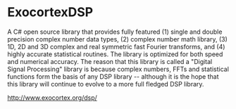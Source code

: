 ExocortexDSP
============

A C# open source library that provides fully featured (1) single and double precision complex number data types, (2) complex number math library, (3) 1D, 2D and 3D complex and real symmetric fast Fourier transforms, and (4) highly accurate statistical routines.  The library is optimized for both speed and numerical accuracy.  The reason that this library is called a "Digital Signal Processing" library is because complex numbers, FFTs and statistical functions form the basis of any DSP library -- although it is the hope that this library will continue to evolve to a more full fledged DSP library.
 
http://www.exocortex.org/dsp/
